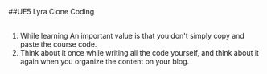 ##UE5 Lyra Clone Coding<br/>
<br/>
1. While learning An important value is that you don't simply copy and paste the course code.<br/>
2. Think about it once while writing all the code yourself, and think about it again when you organize the content on your blog.<br/>
